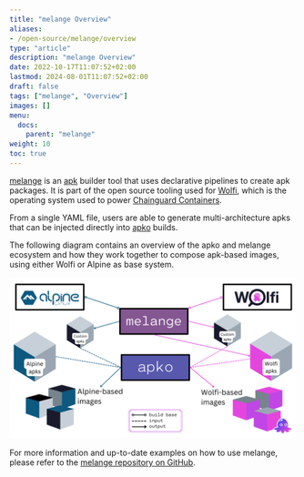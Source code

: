 ```yaml
---
title: "melange Overview"
aliases:
- /open-source/melange/overview
type: "article"
description: "melange Overview"
date: 2022-10-17T11:07:52+02:00
lastmod: 2024-08-01T11:07:52+02:00
draft: false
tags: ["melange", "Overview"]
images: []
menu:
  docs:
    parent: "melange"
weight: 10
toc: true
---
```

[melange](https://github.com/chainguard-dev/melange) is an [apk](https://wiki.alpinelinux.org/wiki/Package_management) builder tool that uses declarative pipelines to create apk packages. It is part of the open source tooling used for [Wolfi](/open-source/wolfi/), which is the operating system used to power [Chainguard Containers](/chainguard/chainguard-images/).

From a single YAML file, users are able to generate multi-architecture apks that can be injected directly into [apko](https://github.com/chainguard-dev/apko) builds.

The following diagram contains an overview of the apko and melange ecosystem and how they work together to compose apk-based images, using either Wolfi or Alpine as base system.

![The diagram shows an overview of the apko and melange ecosystem and their relationships. melange apks can be used to compose both Wolfi-based and Alpine-based container images using apko.](apko_melange_ecosystem.png)

For more information and up-to-date examples on how to use melange, please refer to the [melange repository on GitHub](http://github.com/chainguard-dev/melange).
